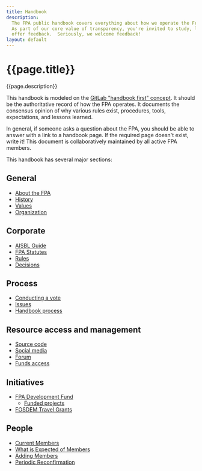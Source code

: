 ```yaml
---
title: Handbook
description:
  The FPA public handbook covers everything about how we operate the FreeCAD Project Association.
  As part of our core value of transparency, you're invited to study, learn, copy and
  offer feedback.  Seriously, we welcome feedback!
layout: default
---
```


# {{page.title}}

{{page.description}}

This handbook is modeled on the [GitLab "handbook first" concept](https://about.gitlab.com/company/culture/all-remote/handbook-first-documentation/).  It should be the
authoritative record of how the FPA operates. It documents the consensus opinion
of why various rules exist, procedures, tools, expectations, and lessons learned.

In general, if someone asks a question about the FPA, you should be able to answer
with a link to a handbook page.  If the required page doesn't exist, write it! This
document is collaboratively maintained by all active FPA members.

This handbook has several major sections:

## General
- [About the FPA](./general/about)
- [History](./general/history)
- [Values](./general/values)
- [Organization](./general/organization)

## Corporate
- [AISBL Guide](./corporate/aisbl_guide)
- [FPA Statutes](./corporate/statutes)
- [Rules](./process/rules)
- [Decisions](./process/decisions)

## Process
- [Conducting a vote](./process/voting)
- [Issues](./process/issues)
- [Handbook process](./process/handbook)

## Resource access and management
- [Source code](./process/source_code_access)
- [Social media](./process/socialmedia)
- [Forum](./process/forum)
- [Funds access](./process/fundsaccess)

## Initiatives
- [FPA Development Fund](../projects/FPADF/FPADF_Announcement)
    - [Funded projects](../projects/FPADF/funded_projects)
- [FOSDEM Travel Grants](../projects/FOSDEM_Travel/FOSDEM_travel_grants)

## People
- [Current Members](./people/roster)
- [What is Expected of Members](./people/expectations)
- [Adding Members](./process/member)
- [Periodic Reconfirmation](./process/reconfirmation)
